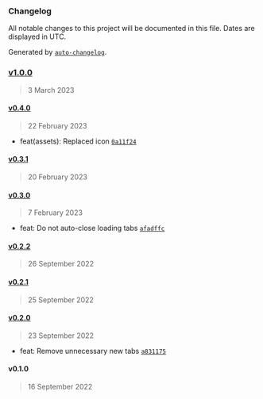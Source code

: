 ### Changelog

All notable changes to this project will be documented in this file. Dates are displayed in UTC.

Generated by [`auto-changelog`](https://github.com/CookPete/auto-changelog).

### [v1.0.0](https://github.com/iliubinskii/chrome-keep-open/compare/v0.4.0...v1.0.0)

> 3 March 2023

#### [v0.4.0](https://github.com/iliubinskii/chrome-keep-open/compare/v0.3.1...v0.4.0)

> 22 February 2023

- feat(assets): Replaced icon [`0a11f24`](https://github.com/iliubinskii/chrome-keep-open/commit/0a11f24e4c4f572cbaf1eaa38c5190845451308a)

#### [v0.3.1](https://github.com/iliubinskii/chrome-keep-open/compare/v0.3.0...v0.3.1)

> 20 February 2023

#### [v0.3.0](https://github.com/iliubinskii/chrome-keep-open/compare/v0.2.2...v0.3.0)

> 7 February 2023

- feat: Do not auto-close loading tabs [`afadffc`](https://github.com/iliubinskii/chrome-keep-open/commit/afadffc803610a4a67037d65d8b4c3cd38f56331)

#### [v0.2.2](https://github.com/iliubinskii/chrome-keep-open/compare/v0.2.1...v0.2.2)

> 26 September 2022

#### [v0.2.1](https://github.com/iliubinskii/chrome-keep-open/compare/v0.2.0...v0.2.1)

> 25 September 2022

#### [v0.2.0](https://github.com/iliubinskii/chrome-keep-open/compare/v0.1.0...v0.2.0)

> 23 September 2022

- feat: Remove unnecessary new tabs [`a831175`](https://github.com/iliubinskii/chrome-keep-open/commit/a831175a615b88032ba50d136f2103c02ce54d94)

#### v0.1.0

> 16 September 2022
